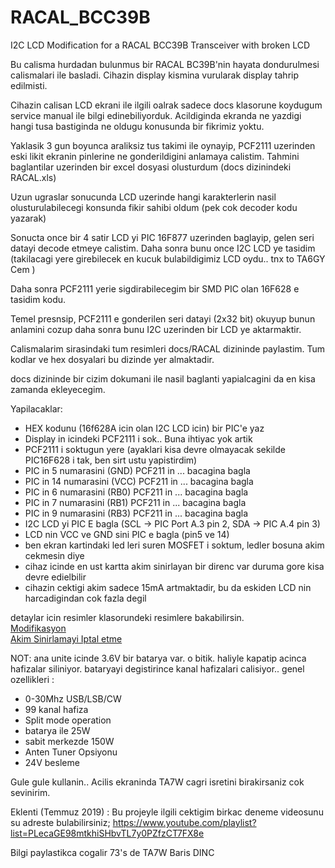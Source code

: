 # RACAL_BCC39B
I2C LCD Modification for a RACAL BCC39B Transceiver with broken LCD

Bu calisma hurdadan bulunmus bir RACAL BC39B'nin hayata dondurulmesi calismalari ile basladi. Cihazin display kismina vurularak display tahrip edilmisti.

Cihazin calisan LCD ekrani ile ilgili oalrak sadece docs klasorune koydugum service manual ile bilgi edinebiliyorduk. Acildiginda ekranda ne yazdigi hangi tusa bastiginda ne oldugu konusunda bir fikrimiz yoktu.

Yaklasik 3 gun boyunca araliksiz tus takimi ile oynayip, PCF2111 uzerinden eski likit ekranin pinlerine ne gonderildigini anlamaya calistim. Tahmini baglantilar uzerinden bir excel dosyasi olusturdum (docs dizinindeki RACAL.xls)

Uzun ugraslar sonucunda LCD uzerinde hangi karakterlerin nasil olusturulabilecegi konsunda fikir sahibi oldum (pek cok decoder kodu yazarak)

Sonucta once bir 4 satir LCD yi PIC 16F877 uzerinden baglayip, gelen seri datayi decode etmeye calistim. Daha sonra bunu once I2C LCD ye tasidim (takilacagi yere girebilecek en kucuk bulabildigimiz LCD oydu.. tnx to TA6GY Cem )

Daha sonra PCF2111 yerie sigdirabilecegim bir SMD PIC olan 16F628 e tasidim kodu.

Temel presnsip, PCF2111 e gonderilen seri datayi (2x32 bit) okuyup bunun anlamini cozup daha sonra bunu I2C uzerinden bir LCD ye aktarmaktir.

Calismalarim sirasindaki tum resimleri docs/RACAL dizininde paylastim. Tum kodlar ve hex dosyalari bu dizinde yer almaktadir. 

docs dizininde bir cizim dokumani ile nasil baglanti yapialcagini da en kisa zamanda ekleyecegim.


Yapilacaklar:
- HEX kodunu (16f628A icin olan I2C LCD icin) bir PIC'e yaz
- Display in icindeki PCF2111 i sok.. Buna ihtiyac yok artik
- PCF2111 i soktugun yere (ayaklari kisa devre olmayacak sekilde PIC16F628 i tak, ben sirt ustu yapistirdim)
- PIC in 5  numarasini (GND) PCF211 in ... bacagina bagla
- PIC in 14 numarasini (VCC) PCF211 in ... bacagina bagla
- PIC in 6  numarasini (RB0) PCF211 in ... bacagina bagla
- PIC in 7  numarasini (RB1) PCF211 in ... bacagina bagla
- PIC in 9  numarasini (RB3) PCF211 in ... bacagina bagla
- I2C LCD yi PIC E bagla (SCL -> PIC Port A.3 pin 2, SDA -> PIC A.4 pin 3)
- LCD nin VCC ve GND sini PIC e bagla (pin5 ve 14)
- ben ekran kartindaki led leri suren MOSFET i soktum, ledler bosuna akim cekmesin diye
- cihaz icinde en ust kartta akim sinirlayan bir direnc var duruma gore kisa devre edielbilir
- cihazin cektigi akim sadece 15mA artmaktadir, bu da eskiden LCD nin harcadigindan cok fazla degil


detaylar icin resimler klasorundeki resimlere bakabilirsin.
<BR>
<A HREF=https://github.com/barisdinc/RACAL_BCC39B/blob/master/docs/MODIFIKASYON.png>Modifikasyon</A><BR>
<A HREF=https://github.com/barisdinc/RACAL_BCC39B/blob/master/docs/MODIFIKASYON_akim_sinirlama.jpg>Akim Sinirlamayi Iptal etme</A><BR>
	


NOT: ana unite icinde 3.6V bir batarya var. o bitik. haliyle kapatip acinca hafizalar siliniyor.
bataryayi degistirince kanal hafizalari calisiyor..
genel ozellikleri :
- 0-30Mhz USB/LSB/CW
- 99 kanal hafiza
- Split mode operation
- batarya ile 25W
- sabit merkezde 150W
- Anten Tuner Opsiyonu
- 24V besleme

Gule gule kullanin.. Acilis ekraninda TA7W cagri isretini birakirsaniz cok sevinirim.


Eklenti (Temmuz 2019) : Bu projeyle ilgili cektigim birkac deneme videosunu su adreste bulabilirsiniz;
https://www.youtube.com/playlist?list=PLecaGE98mtkhiSHbvTL7y0PZfzCT7FX8e




Bilgi paylastikca cogalir
73's de TA7W
Baris DINC

